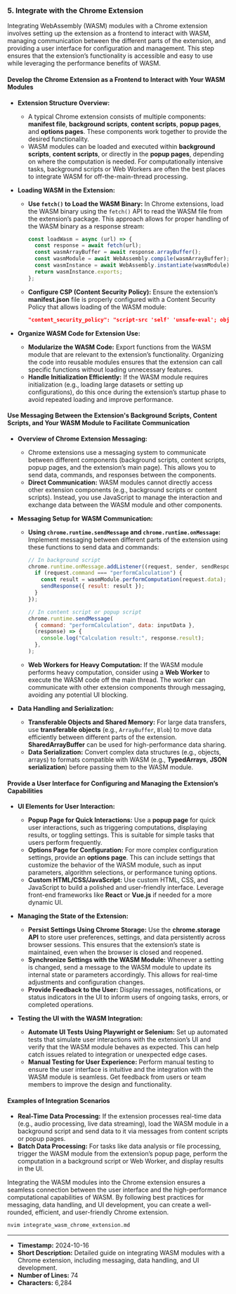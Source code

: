 ### 5. **Integrate with the Chrome Extension**

Integrating WebAssembly (WASM) modules with a Chrome extension involves setting up the extension as a frontend to interact with WASM, managing communication between the different parts of the extension, and providing a user interface for configuration and management. This step ensures that the extension’s functionality is accessible and easy to use while leveraging the performance benefits of WASM.

#### **Develop the Chrome Extension as a Frontend to Interact with Your WASM Modules**

- **Extension Structure Overview:**

  - A typical Chrome extension consists of multiple components: **manifest file**, **background scripts**, **content scripts**, **popup pages**, and **options pages**. These components work together to provide the desired functionality.
  - WASM modules can be loaded and executed within **background scripts**, **content scripts**, or directly in the **popup pages**, depending on where the computation is needed. For computationally intensive tasks, background scripts or Web Workers are often the best places to integrate WASM for off-the-main-thread processing.

- **Loading WASM in the Extension:**

  - **Use `fetch()` to Load the WASM Binary:** In Chrome extensions, load the WASM binary using the `fetch()` API to read the WASM file from the extension’s package. This approach allows for proper handling of the WASM binary as a response stream:
    ```javascript
    const loadWasm = async (url) => {
      const response = await fetch(url);
      const wasmArrayBuffer = await response.arrayBuffer();
      const wasmModule = await WebAssembly.compile(wasmArrayBuffer);
      const wasmInstance = await WebAssembly.instantiate(wasmModule);
      return wasmInstance.exports;
    };
    ```
  - **Configure CSP (Content Security Policy):** Ensure the extension’s **manifest.json** file is properly configured with a Content Security Policy that allows loading of the WASM module:
    ```json
    "content_security_policy": "script-src 'self' 'unsafe-eval'; object-src 'self';"
    ```

- **Organize WASM Code for Extension Use:**
  - **Modularize the WASM Code:** Export functions from the WASM module that are relevant to the extension’s functionality. Organizing the code into reusable modules ensures that the extension can call specific functions without loading unnecessary features.
  - **Handle Initialization Efficiently:** If the WASM module requires initialization (e.g., loading large datasets or setting up configurations), do this once during the extension’s startup phase to avoid repeated loading and improve performance.

#### **Use Messaging Between the Extension's Background Scripts, Content Scripts, and Your WASM Module to Facilitate Communication**

- **Overview of Chrome Extension Messaging:**

  - Chrome extensions use a messaging system to communicate between different components (background scripts, content scripts, popup pages, and the extension’s main page). This allows you to send data, commands, and responses between the components.
  - **Direct Communication:** WASM modules cannot directly access other extension components (e.g., background scripts or content scripts). Instead, you use JavaScript to manage the interaction and exchange data between the WASM module and other components.

- **Messaging Setup for WASM Communication:**

  - **Using `chrome.runtime.sendMessage` and `chrome.runtime.onMessage`:** Implement messaging between different parts of the extension using these functions to send data and commands:

    ```javascript
    // In background script
    chrome.runtime.onMessage.addListener((request, sender, sendResponse) => {
      if (request.command === "performCalculation") {
        const result = wasmModule.performComputation(request.data);
        sendResponse({ result: result });
      }
    });

    // In content script or popup script
    chrome.runtime.sendMessage(
      { command: "performCalculation", data: inputData },
      (response) => {
        console.log("Calculation result:", response.result);
      },
    );
    ```

  - **Web Workers for Heavy Computation:** If the WASM module performs heavy computation, consider using a **Web Worker** to execute the WASM code off the main thread. The worker can communicate with other extension components through messaging, avoiding any potential UI blocking.

- **Data Handling and Serialization:**
  - **Transferable Objects and Shared Memory:** For large data transfers, use **transferable objects** (e.g., `ArrayBuffer`, `Blob`) to move data efficiently between different parts of the extension. **SharedArrayBuffer** can be used for high-performance data sharing.
  - **Data Serialization:** Convert complex data structures (e.g., objects, arrays) to formats compatible with WASM (e.g., **TypedArrays**, **JSON serialization**) before passing them to the WASM module.

#### **Provide a User Interface for Configuring and Managing the Extension’s Capabilities**

- **UI Elements for User Interaction:**

  - **Popup Page for Quick Interactions:** Use a **popup page** for quick user interactions, such as triggering computations, displaying results, or toggling settings. This is suitable for simple tasks that users perform frequently.
  - **Options Page for Configuration:** For more complex configuration settings, provide an **options page**. This can include settings that customize the behavior of the WASM module, such as input parameters, algorithm selections, or performance tuning options.
  - **Custom HTML/CSS/JavaScript:** Use custom HTML, CSS, and JavaScript to build a polished and user-friendly interface. Leverage front-end frameworks like **React** or **Vue.js** if needed for a more dynamic UI.

- **Managing the State of the Extension:**

  - **Persist Settings Using Chrome Storage:** Use the **chrome.storage API** to store user preferences, settings, and data persistently across browser sessions. This ensures that the extension’s state is maintained, even when the browser is closed and reopened.
  - **Synchronize Settings with the WASM Module:** Whenever a setting is changed, send a message to the WASM module to update its internal state or parameters accordingly. This allows for real-time adjustments and configuration changes.
  - **Provide Feedback to the User:** Display messages, notifications, or status indicators in the UI to inform users of ongoing tasks, errors, or completed operations.

- **Testing the UI with the WASM Integration:**
  - **Automate UI Tests Using Playwright or Selenium:** Set up automated tests that simulate user interactions with the extension’s UI and verify that the WASM module behaves as expected. This can help catch issues related to integration or unexpected edge cases.
  - **Manual Testing for User Experience:** Perform manual testing to ensure the user interface is intuitive and the integration with the WASM module is seamless. Get feedback from users or team members to improve the design and functionality.

#### **Examples of Integration Scenarios**

- **Real-Time Data Processing:** If the extension processes real-time data (e.g., audio processing, live data streaming), load the WASM module in a background script and send data to it via messages from content scripts or popup pages.
- **Batch Data Processing:** For tasks like data analysis or file processing, trigger the WASM module from the extension’s popup page, perform the computation in a background script or Web Worker, and display results in the UI.

Integrating the WASM modules into the Chrome extension ensures a seamless connection between the user interface and the high-performance computational capabilities of WASM. By following best practices for messaging, data handling, and UI development, you can create a well-rounded, efficient, and user-friendly Chrome extension.

```bash
nvim integrate_wasm_chrome_extension.md
```

---

- **Timestamp:** 2024-10-16
- **Short Description:** Detailed guide on integrating WASM modules with a Chrome extension, including messaging, data handling, and UI development.
- **Number of Lines:** 74
- **Characters:** 6,284
